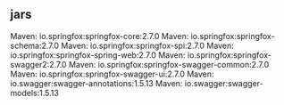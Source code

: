 
## jars
Maven: io.springfox:springfox-core:2.7.0
Maven: io.springfox:springfox-schema:2.7.0
Maven: io.springfox:springfox-spi:2.7.0
Maven: io.springfox:springfox-spring-web:2.7.0
Maven: io.springfox:springfox-swagger2:2.7.0
Maven: io.springfox:springfox-swagger-common:2.7.0
Maven: io.springfox:springfox-swagger-ui:2.7.0
Maven: io.swagger:swagger-annotations:1.5.13
Maven: io.swagger:swagger-models:1.5.13
